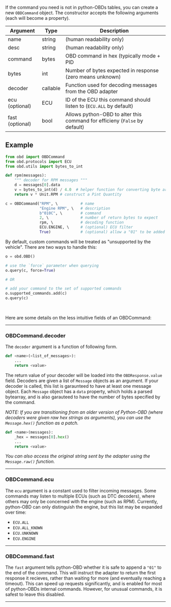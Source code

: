 
If the command you need is not in python-OBDs tables, you can create a new `OBDCommand` object. The constructor accepts the following arguments (each will become a property).

| Argument             | Type     | Description                                                                |
|----------------------|----------|----------------------------------------------------------------------------|
| name                 | string   | (human readability only)                                                   |
| desc                 | string   | (human readability only)                                                   |
| command              | bytes    | OBD command in hex (typically mode + PID                                   |
| bytes                | int      | Number of bytes expected in response (zero means unknown)                  |
| decoder              | callable | Function used for decoding messages from the OBD adapter                   |
| ecu (optional)       | ECU      | ID of the ECU this command should listen to (`ECU.ALL` by default)         |
| fast (optional)      | bool     | Allows python-OBD to alter this command for efficieny (`False` by default) |


Example
-------

```python
from obd import OBDCommand
from obd.protocols import ECU
from obd.utils import bytes_to_int

def rpm(messages):
    """ decoder for RPM messages """
    d = messages[0].data
    v = bytes_to_int(d) / 4.0  # helper function for converting byte arrays to ints
    return v * Unit.RPM # construct a Pint Quantity

c = OBDCommand("RPM", \          # name
               "Engine RPM", \   # description
               b"010C", \        # command
               2, \              # number of return bytes to expect
               rpm, \            # decoding function
               ECU.ENGINE, \     # (optional) ECU filter
               True)             # (optional) allow a "01" to be added for speed
```

By default, custom commands will be treated as "unsupported by the vehicle". There are two ways to handle this:

```python
o = obd.OBD()

# use the `force` parameter when querying
o.query(c, force=True)

# OR

# add your command to the set of supported commands
o.supported_commands.add(c)
o.query(c)
```

<br>

Here are some details on the less intuitive fields of an OBDCommand:

---

### OBDCommand.decoder

The `decoder` argument is a function of following form.

```python
def <name>(<list_of_messages>):
    ...
    return <value>
```

The return value of your decoder will be loaded into the `OBDResponse.value` field. Decoders are given a list of `Message` objects as an argument. If your decoder is called, this list is garaunteed to have at least one message object. Each `Message` object has a `data` property, which holds a parsed bytearray, and is also garauteed to have the number of bytes specified by the command.

*NOTE: If you are transitioning from an older version of Python-OBD (where decoders were given raw hex strings as arguments), you can use the `Message.hex()` function as a patch.*

```python
def <name>(messages):
    _hex = messages[0].hex()
    ...
    return <value>
```

*You can also access the original string sent by the adapter using the `Message.raw()` function.*

---

### OBDCommand.ecu

The `ecu` argument is a constant used to filter incoming messages. Some commands may listen to multiple ECUs (such as DTC decoders), where others may only be concerned with the engine (such as RPM). Currently, python-OBD can only distinguish the engine, but this list may be expanded over time:

- `ECU.ALL`
- `ECU.ALL_KNOWN`
- `ECU.UNKNOWN`
- `ECU.ENGINE`

---

### OBDCommand.fast

The `fast` argument tells python-OBD whether it is safe to append a `"01"` to the end of the command. This will instruct the adapter to return the first response it recieves, rather than waiting for more (and eventually reaching a timeout). This can speed up requests significantly, and is enabled for most of python-OBDs internal commands. However, for unusual commands, it is safest to leave this disabled.

---

<br>
